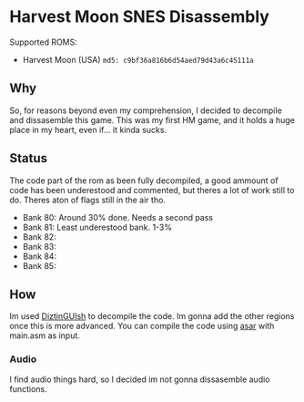 # Harvest Moon SNES Disassembly

Supported ROMS:

* Harvest Moon (USA) `md5: c9bf36a816b6d54aed79d43a6c45111a`

## Why

So, for reasons beyond even my comprehension, I decided to decompile and dissasemble this game. This was my first HM game, and it holds a huge place in my heart, even if... it kinda sucks.

## Status
The code part of the rom as been fully decompiled, a good ammount of code has been underestood and commented, but theres a lot of work still to do. Theres aton of flags still in the air tho.
* Bank 80: Around 30% done. Needs a second pass
* Bank 81: Least underestood bank. 1-3%
* Bank 82:
* Bank 83:
* Bank 84:
* Bank 85:

## How
Im used [DiztinGUIsh](https://github.com/IsoFrieze/DiztinGUIsh) to decompile the code. Im gonna add the other regions once this is more advanced. You can compile the code using [asar](https://github.com/RPGHacker/asar) with main.asm as input.

### Audio
I find audio things hard, so I decided im not gonna dissasemble audio functions.